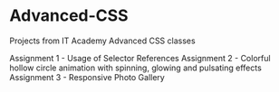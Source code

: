 # Advanced-CSS
Projects from IT Academy Advanced CSS classes

Assignment 1 - Usage of Selector References
Assignment 2 - Colorful hollow circle animation with spinning, glowing and pulsating effects
Assignment 3 - Responsive Photo Gallery
